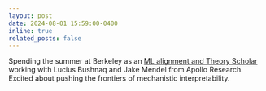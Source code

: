 ```yaml
---
layout: post
date: 2024-08-01 15:59:00-0400
inline: true
related_posts: false
---
```



Spending the summer at Berkeley as an [ML alignment and Theory Scholar](https://www.matsprogram.org/) working with Lucius Bushnaq and Jake Mendel from Apollo Research. Excited about pushing the frontiers of mechanistic interpretability.
